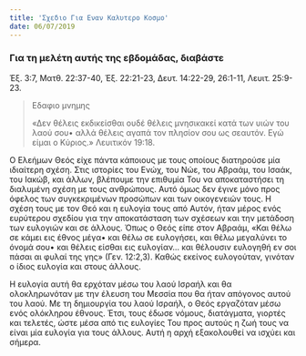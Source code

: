 ```yaml
---
title: 'Σχεδιο Για Εναν Καλυτερο Κοσμο'
date: 06/07/2019
---
```


### Για τη μελέτη αυτής της εβδομάδας, διαβάστε
Έξ. 3:7, Ματθ. 22:37-40, Έξ. 22:21-23, Δευτ. 14:22-29, 26:1-11, Λευιτ. 25:9-23.

> <p>Εδαφιο μνημης</p>
> «Δεν θέλεις εκδικείσθαι ουδέ θέλεις μνησικακεί κατά των υιών του λαού σου• αλλά θέλεις αγαπά τον πλησίον σου ως σεαυτόν. Εγώ είμαι ο Κύριος.» Λευιτικόν 19:18. 

Ο Ελεήμων Θεός είχε πάντα κάποιους με τους οποίους διατηρούσε μία ιδιαίτερη σχέση. Στις ιστορίες του Ενώχ, του Νώε, του Αβραάμ, του Ισαάκ, του Ιακώβ, και άλλων, βλέπουμε την επιθυμία Του να αποκαταστήσει τη διαλυμένη σχέση με τους ανθρώπους. Αυτό όμως δεν έγινε μόνο προς όφελος των συγκεκριμένων προσώπων και των οικογενειών τους. Η σχέση τους με τον Θεό και η ευλογία τους από Αυτόν, ήταν μέρος ενός ευρύτερου σχεδίου για την αποκατάσταση των σχέσεων και την μετάδοση των ευλογιών και σε άλλους. Όπως ο Θεός είπε στον Αβραάμ, «Και θέλω σε κάμει εις έθνος μέγα• και θέλω σε ευλογήσει, και θέλω μεγαλύνει το όνομά σου• και θέλεις είσθαι εις ευλογίαν… και θέλουσιν ευλογηθή εν σοι πάσαι αι φυλαί της γης» (Γεν. 12:2,3). Καθώς εκείνος ευλογούταν, γινόταν ο ίδιος ευλογία και στους άλλους. 

Η ευλογία αυτή θα ερχόταν μέσω του λαού Ισραήλ και θα ολοκληρωνόταν με την έλευση του Μεσσία που θα ήταν απόγονος αυτού του λαού. Με τη δημιουργία του λαού Ισραήλ, ο Θεός εργαζόταν μέσω ενός ολόκληρου έθνους. Έτσι, τους έδωσε νόμους, διατάγματα, γιορτές και τελετές, ώστε μέσα από τις ευλογίες Του προς αυτούς η ζωή τους να είναι μία ευλογία για τους άλλους. Αυτή η αρχή εξακολουθεί να ισχύει και σήμερα.